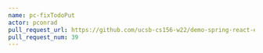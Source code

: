 ```yaml
---
name: pc-fixTodoPut
actor: pconrad
pull_request_url: https://github.com/ucsb-cs156-w22/demo-spring-react-example-v2/pull/39
pull_request_num: 39
---
```

